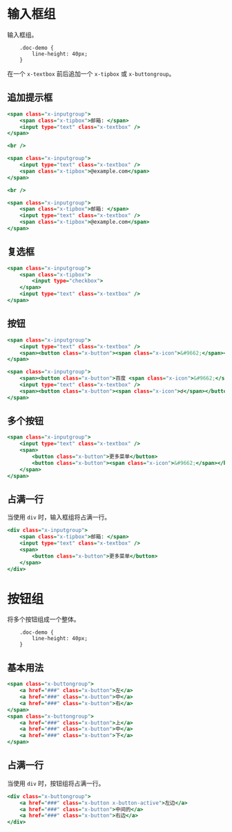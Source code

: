# 输入框组
输入框组。
<link rel="stylesheet" href="reset.scss" />
<link rel="stylesheet" href="tipBox.scss" />
<link rel="stylesheet" href="icon.scss" />
<link rel="stylesheet" href="textBox.scss" />
<link rel="stylesheet" href="button.scss" />
<link rel="stylesheet" href="inputGroup.scss" />
<link rel="stylesheet" href="utility.scss" />
<link rel="stylesheet" href="../form/buttonGroup.scss" />

        .doc-demo {
            line-height: 40px;
        }

在一个 `x-textbox` 前后追加一个 `x-tipbox` 或 `x-buttongroup`。

## 追加提示框
```htm
<span class="x-inputgroup">
    <span class="x-tipbox">邮箱: </span>
    <input type="text" class="x-textbox" />
</span>

<br />

<span class="x-inputgroup">
    <input type="text" class="x-textbox" />
    <span class="x-tipbox">@example.com</span>
</span>

<br />

<span class="x-inputgroup">
    <span class="x-tipbox">邮箱: </span>
    <input type="text" class="x-textbox" />
    <span class="x-tipbox">@example.com</span>
</span>
```


## 复选框
```htm
<span class="x-inputgroup">
    <span class="x-tipbox">
        <input type="checkbox">
    </span>
    <input type="text" class="x-textbox" />
</span>
```


## 按钮
```htm
<span class="x-inputgroup">
    <input type="text" class="x-textbox" />
    <span><button class="x-button"><span class="x-icon">&#9662;</span></button></span>
</span>
```
```htm
<span class="x-inputgroup">
    <span><button class="x-button">百度 <span class="x-icon">&#9662;</span></button></span>
    <input type="text" class="x-textbox" />
    <span><button class="x-button"><span class="x-icon">☌</span></button></span>
</span>
```


## 多个按钮
```htm
<span class="x-inputgroup">
    <input type="text" class="x-textbox" />
    <span>
        <button class="x-button">更多菜单</button>
        <button class="x-button"><span class="x-icon">&#9662;</span></button>
    </span>
</span>
```


## 占满一行

当使用 `div` 时，输入框组将占满一行。
```htm
<div class="x-inputgroup">
    <span class="x-tipbox">邮箱: </span>
    <input type="text" class="x-textbox" />
    <span>
        <button class="x-button">更多菜单</button>
    </span>
</div>
```
# 按钮组
将多个按钮组成一个整体。
<link rel="stylesheet" href="reset.scss" />
<link rel="stylesheet" href="../form/button.scss" />
<link rel="stylesheet" href="../form/buttonGroup.scss" />

        .doc-demo {
            line-height: 40px;
        }

## 基本用法
```htm
<span class="x-buttongroup">
    <a href="###" class="x-button">左</a>
    <a href="###" class="x-button">中</a>
    <a href="###" class="x-button">右</a>
</span>
<span class="x-buttongroup">
    <a href="###" class="x-button">上</a>
    <a href="###" class="x-button">中</a>
    <a href="###" class="x-button">下</a>
</span>
```


## 占满一行

当使用 `div` 时，按钮组将占满一行。
```htm
<div class="x-buttongroup">
    <a href="###" class="x-button x-button-active">左边</a>
    <a href="###" class="x-button">中间的</a>
    <a href="###" class="x-button">右边</a>
</div>
```

